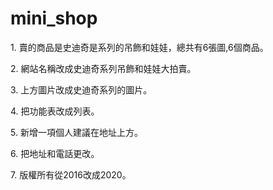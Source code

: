 # mini_shop
<p>1. 賣的商品是史迪奇是系列的吊飾和娃娃，總共有6張圖,6個商品。</p>
<p>2. 網站名稱改成史迪奇系列吊飾和娃娃大拍賣。</p>
<p>3. 上方圖片改成史迪奇系列的圖片。</p>
<p>4. 把功能表改成列表。</p>
<p>5. 新增一項個人建議在地址上方。</p>
<p>6. 把地址和電話更改。</p>
<p>7. 版權所有從2016改成2020。</p>
<p></p>
